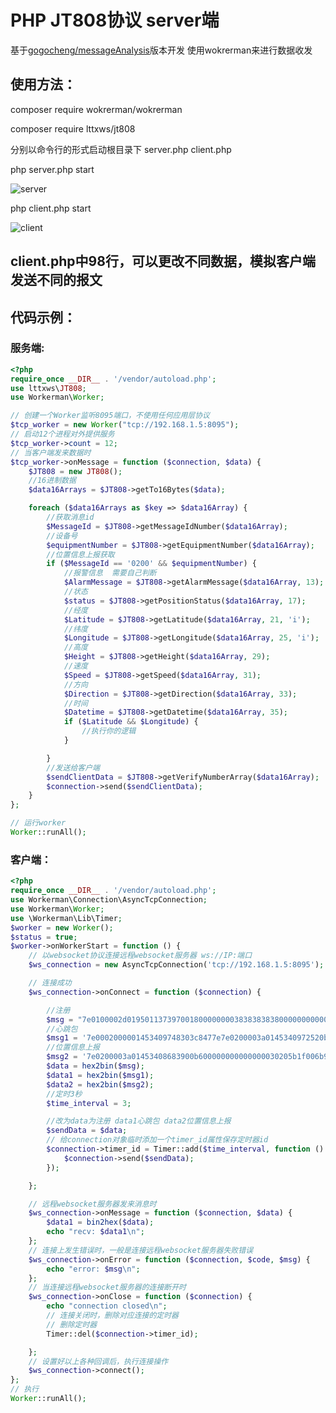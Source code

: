 # PHP JT808协议 server端

基于[gogocheng/messageAnalysis](https://github.com/gogocheng/messageAnalysis.git "gogocheng/messageAnalysis")版本开发
使用wokrerman来进行数据收发

## 使用方法：

composer require wokrerman/wokrerman

composer require lttxws/jt808

分别以命令行的形式启动根目录下 server.php client.php

php server.php start

![server](https://raw.githubusercontent.com/lttxws/JT808/master/image/server.jpg "server")

php client.php start

![client](https://raw.githubusercontent.com/lttxws/JT808/master/image/client.jpg "client")

## client.php中98行，可以更改不同数据，模拟客户端发送不同的报文
## 代码示例：
### 服务端:
```php
<?php
require_once __DIR__ . '/vendor/autoload.php';
use lttxws\JT808;
use Workerman\Worker;

// 创建一个Worker监听8095端口，不使用任何应用层协议
$tcp_worker = new Worker("tcp://192.168.1.5:8095");
// 启动12个进程对外提供服务
$tcp_worker->count = 12;
// 当客户端发来数据时
$tcp_worker->onMessage = function ($connection, $data) {
	$JT808 = new JT808();
	//16进制数据
	$data16Arrays = $JT808->getTo16Bytes($data);

	foreach ($data16Arrays as $key => $data16Array) {
		//获取消息id
		$MessageId = $JT808->getMessageIdNumber($data16Array);
		//设备号
		$equipmentNumber = $JT808->getEquipmentNumber($data16Array);
		//位置信息上报获取
		if ($MessageId == '0200' && $equipmentNumber) {
			//报警信息  需要自己判断
			$AlarmMessage = $JT808->getAlarmMessage($data16Array, 13);
			//状态
			$status = $JT808->getPositionStatus($data16Array, 17);
			//经度
			$Latitude = $JT808->getLatitude($data16Array, 21, 'i');
			//纬度
			$Longitude = $JT808->getLongitude($data16Array, 25, 'i');
			//高度
			$Height = $JT808->getHeight($data16Array, 29);
			//速度
			$Speed = $JT808->getSpeed($data16Array, 31);
			//方向
			$Direction = $JT808->getDirection($data16Array, 33);
			//时间
			$Datetime = $JT808->getDatetime($data16Array, 35);
			if ($Latitude && $Longitude) {
				//执行你的逻辑
			}

		}
		//发送给客户端
		$sendClientData = $JT808->getVerifyNumberArray($data16Array);
		$connection->send($sendClientData);
	}
};

// 运行worker
Worker::runAll();
```
### 客户端：
```php
<?php
require_once __DIR__ . '/vendor/autoload.php';
use Workerman\Connection\AsyncTcpConnection;
use Workerman\Worker;
use \Workerman\Lib\Timer;
$worker = new Worker();
$status = true;
$worker->onWorkerStart = function () {
	// 以websocket协议连接远程websocket服务器 ws://IP:端口
	$ws_connection = new AsyncTcpConnection('tcp://192.168.1.5:8095');

	// 连接成功
	$ws_connection->onConnect = function ($connection) {

		//注册
		$msg = "7e0100002d019501137397001800000000383838383800000000000000000000000000000000000000003131333733393702d4c1423030303030327e";
		//心跳包
		$msg1 = '7e0002000001453409748303c8477e7e0200003a0145340972520bdb00000000000000030205d4b406b9efe800ed00000120200430194209010400000716eb16000c00b28986043103188076978800060089fffffffff77e';
		//位置信息上报
		$msg2 = '7e0200003a01453408683900b600000000000000030205b1f006b97930015e00000111200430182601010400000018eb16000c00b28986043103188076975700060089ffffffffb67e';
		$data = hex2bin($msg);
		$data1 = hex2bin($msg1);
		$data2 = hex2bin($msg2);
		//定时3秒
		$time_interval = 3;

		//改为data为注册 data1心跳包 data2位置信息上报
		$sendData = $data;
		// 给connection对象临时添加一个timer_id属性保存定时器id
		$connection->timer_id = Timer::add($time_interval, function () use ($connection, $sendData) {
			$connection->send($sendData);
		});

	};

	// 远程websocket服务器发来消息时
	$ws_connection->onMessage = function ($connection, $data) {
		$data1 = bin2hex($data);
		echo "recv: $data1\n";
	};
	// 连接上发生错误时，一般是连接远程websocket服务器失败错误
	$ws_connection->onError = function ($connection, $code, $msg) {
		echo "error: $msg\n";
	};
	// 当连接远程websocket服务器的连接断开时
	$ws_connection->onClose = function ($connection) {
		echo "connection closed\n";
		// 连接关闭时，删除对应连接的定时器
		// 删除定时器
		Timer::del($connection->timer_id);

	};
	// 设置好以上各种回调后，执行连接操作
	$ws_connection->connect();
};
// 执行
Worker::runAll();
```
